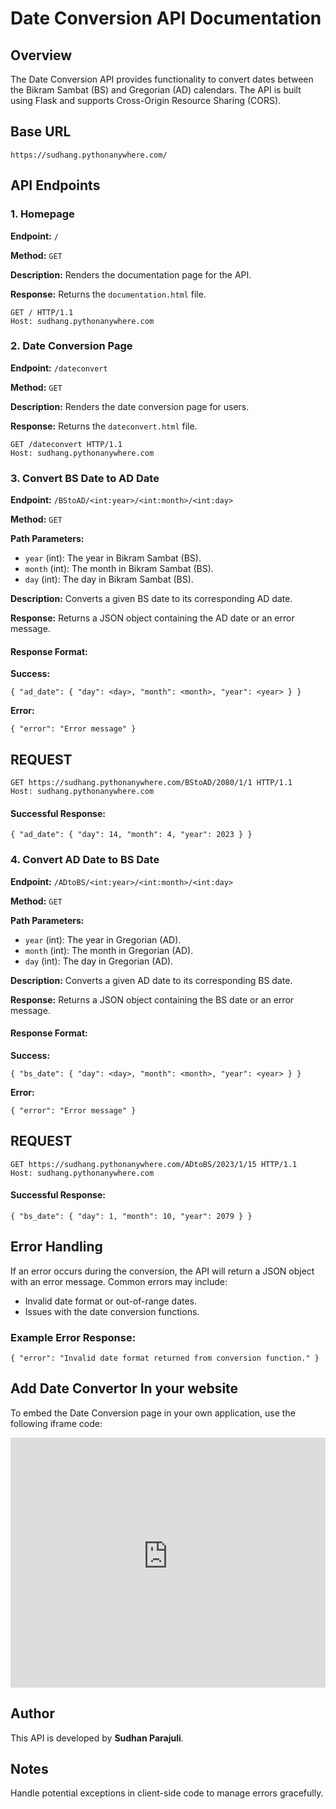 Date Conversion API Documentation
=================================

Overview
--------

The Date Conversion API provides functionality to convert dates between the Bikram Sambat (BS) and Gregorian (AD) calendars. The API is built using Flask and supports Cross-Origin Resource Sharing (CORS).

Base URL
--------

`https://sudhang.pythonanywhere.com/`

API Endpoints
-------------

### 1\. Homepage

**Endpoint:** `/`

**Method:** `GET`

**Description:** Renders the documentation page for the API.

**Response:** Returns the `documentation.html` file.

`GET / HTTP/1.1`  
`Host: sudhang.pythonanywhere.com`

### 2\. Date Conversion Page

**Endpoint:** `/dateconvert`

**Method:** `GET`

**Description:** Renders the date conversion page for users.

**Response:** Returns the `dateconvert.html` file.

`GET /dateconvert HTTP/1.1`  
`Host: sudhang.pythonanywhere.com`

### 3\. Convert BS Date to AD Date

**Endpoint:** `/BStoAD/<int:year>/<int:month>/<int:day>`

**Method:** `GET`

**Path Parameters:**

*   `year` (int): The year in Bikram Sambat (BS).
*   `month` (int): The month in Bikram Sambat (BS).
*   `day` (int): The day in Bikram Sambat (BS).

**Description:** Converts a given BS date to its corresponding AD date.

**Response:** Returns a JSON object containing the AD date or an error message.

#### Response Format:

**Success:**

`{ "ad_date": { "day": <day>, "month": <month>, "year": <year> } }`

**Error:**

`{ "error": "Error message" }`

REQUEST
--------------
`GET https://sudhang.pythonanywhere.com/BStoAD/2080/1/1 HTTP/1.1`  
`Host: sudhang.pythonanywhere.com`

#### Successful Response:

`{ "ad_date": { "day": 14, "month": 4, "year": 2023 } }`

### 4\. Convert AD Date to BS Date

**Endpoint:** `/ADtoBS/<int:year>/<int:month>/<int:day>`

**Method:** `GET`

**Path Parameters:**

*   `year` (int): The year in Gregorian (AD).
*   `month` (int): The month in Gregorian (AD).
*   `day` (int): The day in Gregorian (AD).

**Description:** Converts a given AD date to its corresponding BS date.

**Response:** Returns a JSON object containing the BS date or an error message.

#### Response Format:

**Success:**

`{ "bs_date": { "day": <day>, "month": <month>, "year": <year> } }`

**Error:**

`{ "error": "Error message" }`

REQUEST
--------------
`GET https://sudhang.pythonanywhere.com/ADtoBS/2023/1/15 HTTP/1.1`  
`Host: sudhang.pythonanywhere.com`

#### Successful Response:

`{ "bs_date": { "day": 1, "month": 10, "year": 2079 } }`

Error Handling
--------------

If an error occurs during the conversion, the API will return a JSON object with an error message. Common errors may include:

*   Invalid date format or out-of-range dates.
*   Issues with the date conversion functions.

### Example Error Response:

`{ "error": "Invalid date format returned from conversion function." }`

Add Date Convertor In your website
----------------------------------

To embed the Date Conversion page in your own application, use the following iframe code:

<iframe src="https://sudhang.pythonanywhere.com/dateconvert" width="100%" height="400px" style="border:none;"></iframe>

Author
------

This API is developed by **Sudhan Parajuli**.

Notes
-----

Handle potential exceptions in client-side code to manage errors gracefully.
